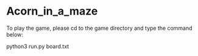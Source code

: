 # Acorn_in_a_maze

To play the game, please cd to the game directory and type the command below:

python3 run.py board.txt
